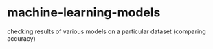# machine-learning-models
checking results of various models on a particular dataset (comparing accuracy) 
